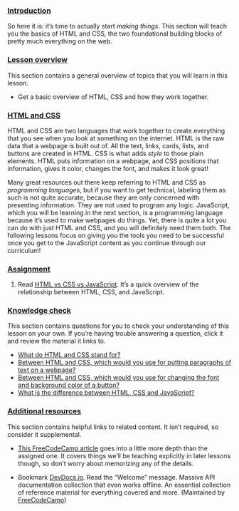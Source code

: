 ### [Introduction](https://www.theodinproject.com/lessons/foundations-introduction-to-html-and-css#introduction)

So here it is: it’s time to actually start _making things_. This section will teach you the basics of HTML and CSS, the two foundational building blocks of pretty much everything on the web.

### [Lesson overview](https://www.theodinproject.com/lessons/foundations-introduction-to-html-and-css#lesson-overview)

This section contains a general overview of topics that you will learn in this lesson.

- Get a basic overview of HTML, CSS and how they work together.

### [HTML and CSS](https://www.theodinproject.com/lessons/foundations-introduction-to-html-and-css#html-and-css)

HTML and CSS are two languages that work together to create everything that you see when you look at something on the internet. HTML is the raw data that a webpage is built out of. All the text, links, cards, lists, and buttons are created in HTML. CSS is what adds _style_ to those plain elements. HTML puts information on a webpage, and CSS positions that information, gives it color, changes the font, and makes it look great!

Many great resources out there keep referring to HTML and CSS as _programming languages_, but if you want to get technical, labeling them as such is not quite accurate, because they are only concerned with presenting information. They are not used to program any logic. JavaScript, which you will be learning in the next section, is a programming language because it’s used to make webpages do things. Yet, there is quite a lot you can do with just HTML and CSS, and you will definitely need them both. The following lessons focus on giving you the tools you need to be successful once you get to the JavaScript content as you continue through our curriculum!

### [Assignment](https://www.theodinproject.com/lessons/foundations-introduction-to-html-and-css#assignment)

1. Read [HTML vs CSS vs JavaScript](https://brytdesigns.com/html-css-javascript-whats-the-difference/). It’s a quick overview of the relationship between HTML, CSS, and JavaScript.

### [Knowledge check](https://www.theodinproject.com/lessons/foundations-introduction-to-html-and-css#knowledge-check)

This section contains questions for you to check your understanding of this lesson on your own. If you’re having trouble answering a question, click it and review the material it links to.

- [What do HTML and CSS stand for?](https://brytdesigns.com/html-css-javascript-whats-the-difference/#What_is_HTML)
- [Between HTML and CSS, which would you use for putting paragraphs of text on a webpage?](https://www.theodinproject.com/lessons/foundations-introduction-to-html-and-css#html-and-css)
- [Between HTML and CSS, which would you use for changing the font and background color of a button?](https://www.theodinproject.com/lessons/foundations-introduction-to-html-and-css#html-and-css)
- [What is the difference between HTML, CSS and JavaScript?](https://brytdesigns.com/html-css-javascript-whats-the-difference/)

### [Additional resources](https://www.theodinproject.com/lessons/foundations-introduction-to-html-and-css#additional-resources)

This section contains helpful links to related content. It isn’t required, so consider it supplemental.

- [This FreeCodeCamp article](https://www.freecodecamp.org/news/html-css-and-javascript-explained-for-beginners/) goes into a little more depth than the assigned one. It covers things we’ll be teaching explicitly in later lessons though, so don’t worry about memorizing any of the details.
    
- Bookmark [DevDocs.io](https://devdocs.io). Read the “Welcome” message. Massive API documentation collection that even works offline. An essential collection of reference material for everything covered and more. (Maintained by [FreeCodeCamp](https://freecodecamp.org))